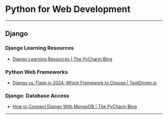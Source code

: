 # Python for Web Development

---

## Django

### Django Learning Resources

* [Django Learning Resources | The PyCharm Blog](https://blog.jetbrains.com/pycharm/2024/04/django-learning-resources/)

### Python Web Frameworks

* [Django vs. Flask in 2024: Which Framework to Choose | TestDriven.io](https://testdriven.io/blog/django-vs-flask/)

### Django: Database Access

* [How to Connect Django With MongoDB | The PyCharm Blog](https://blog.jetbrains.com/pycharm/2024/01/how-to-connect-django-with-mongodb/)

---
